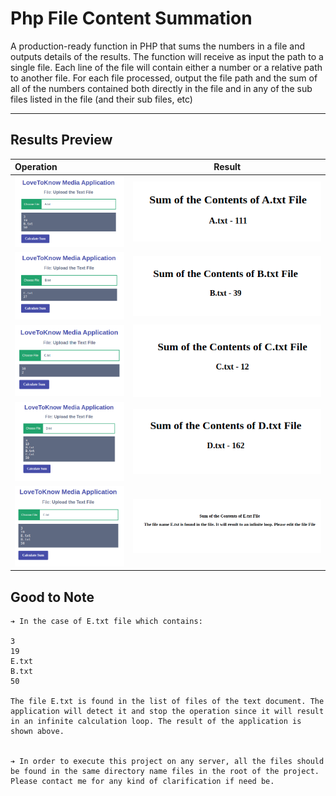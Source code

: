 # Php File Content Summation

A production-ready function in PHP that sums the numbers in a file and outputs details of the results. The function will receive as input the path to a single file. Each line of the file will contain either a number or a relative path to another file. For each file processed, output the file path and the sum of all of the numbers contained both directly in the file and in any of the sub files listed in the file (and their sub files, etc)

---

## Results Preview

    
| Operation  | Result  | 
| :------------ |:---------------:| 
| ![alt text](https://github.com/mohamednourdine/php-file-content-summation/blob/main/results/a.png?raw=true)     | ![alt text](https://github.com/mohamednourdine/php-file-content-summation/blob/main/results/a-result.png?raw=true) | 
| ![alt text](https://github.com/mohamednourdine/php-file-content-summation/blob/main/results/b.png?raw=true)     | ![alt text](https://github.com/mohamednourdine/php-file-content-summation/blob/main/results/b-result.png?raw=true)        |  
| ![alt text](https://github.com/mohamednourdine/php-file-content-summation/blob/main/results/c.png?raw=true) | ![alt text](https://github.com/mohamednourdine/php-file-content-summation/blob/main/results/c-result.png?raw=true)        | 
| ![alt text](https://github.com/mohamednourdine/php-file-content-summation/blob/main/results/d.png?raw=true) | ![alt text](https://github.com/mohamednourdine/php-file-content-summation/blob/main/results/d-result.png?raw=true)        | 
| ![alt text](https://github.com/mohamednourdine/php-file-content-summation/blob/main/results/e.png?raw=true) | ![alt text](https://github.com/mohamednourdine/php-file-content-summation/blob/main/results/e-result.png?raw=true)        | 



## Good to Note

    ➔ In the case of E.txt file which contains:

    3
    19
    E.txt
    B.txt
    50

    The file E.txt is found in the list of files of the text document. The application will detect it and stop the operation since it will result in an infinite calculation loop. The result of the application is shown above.


    ➔ In order to execute this project on any server, all the files should be found in the same directory name files in the root of the project.
    Please contact me for any kind of clarification if need be.